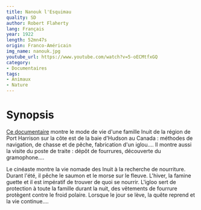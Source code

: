 ```yaml
---
title: Nanouk l'Esquimau
quality: SD
author: Robert Flaherty
lang: Français
year: 1922
length: 52mn47s
origin: Franco-Américain
img_name: nanouk.jpg
youtube_url: https://www.youtube.com/watch?v=5-oECMtfxGQ
category:
- Documentaires
tags:
- Animaux
- Nature
---
```


# Synopsis

[Ce documentaire](https://www.amazon.fr/gp/product/B0006ZUZF4/ref=as_li_tl?ie=UTF8&tag=ctimes-21&camp=1642&creative=6746&linkCode=as2&creativeASIN=B0006ZUZF4&linkId=3883677025c6bdc98134264a9ec17ace) montre le mode de vie d'une famille Inuit de la région de Port Harrison sur la côte est de la baie d'Hudson au Canada : méthodes de navigation, de chasse et de pêche, fabrication d'un iglou.... Il montre aussi la visite du poste de traite : dépôt de fourrures, découverte du gramophone....

Le cinéaste montre la vie nomade des Inuit à la recherche de nourriture. Durant l'été, il pêche le saumon et le morse sur le fleuve. L'hiver, la famine guette et il est impératif de trouver de quoi se nourrir. L'igloo sert de protection à toute la famille durant la nuit, des vêtements de fourrure protègent contre le froid polaire. Lorsque le jour se lève, la quête reprend et la vie continue....
